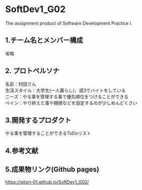 # SoftDev1_G02
The assignment product of Software Development Practice Ⅰ.

## 1.チーム名とメンバー構成
省略

## 2. プロトペルソナ
名前：村田さん  
生活スタイル：大学生(一人暮らし)、週3でバイトをしている  
ニーズ：やる事を管理する事で優先順位をつけることができる  
ペイン：やり終えた事や期限などを設定するのが少しめんどくさい  

## 3.開発するプロダクト
やる事を管理することができるToDoリスト

## 4.参考文献

## 5.成果物リンク(Github pages)
https://gitori-01.github.io/SoftDev1_G02/
